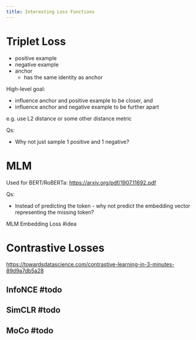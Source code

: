 ```yaml
---
title: Interesting Loss Functions
---
```


# Triplet Loss
- positive example
- negative example
- anchor
	- has the same identity as anchor

High-level goal:
- influence anchor and positive example to be closer, and
- influence anchor and negative example to be further apart

e.g. use L2 distance or some other distance metric

Qs:
- Why not just sample 1 positive and 1 negative?

# MLM
Used for BERT/RoBERTa: https://arxiv.org/pdf/1907.11692.pdf

Qs:
- Instead of predicting the token - why not predict the embedding vector representing the missing token?

MLM Embedding Loss #idea 

# Contrastive Losses
https://towardsdatascience.com/contrastive-learning-in-3-minutes-89d9a7db5a28
## InfoNCE #todo 
## SimCLR #todo 
## MoCo #todo 
